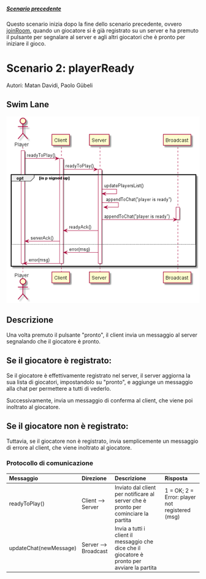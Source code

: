 ##### [Scenario precedente](../joinRoom/joinRoomDoc.md)

Questo scenario inizia dopo la fine dello scenario precedente, ovvero [joinRoom](../joinRoom/joinRoomDoc.md), quando un giocatore si è già registrato su un server e ha premuto il pulsante per segnalare al server e agli altri giocatori che è pronto per iniziare il gioco.

# Scenario 2: playerReady

Autori: Matan Davidi, Paolo Gübeli

## Swim Lane

![PlayerReady swim lane diagram](playerReady.png)

## Descrizione

Una volta premuto il pulsante "pronto", il client invia un messaggio al server segnalando che il giocatore è pronto. 

## Se il giocatore è registrato:
Se il giocatore è effettivamente registrato nel server, il server aggiorna la sua lista di giocatori, impostandolo su "pronto", e aggiunge un messaggio alla chat per permettere a tutti di vederlo. 

Successivamente, invia un messaggio di conferma al client, che viene poi inoltrato al giocatore.

## Se il giocatore non è registrato:
Tuttavia, se il giocatore non è registrato, invia semplicemente un messaggio di errore al client, che viene inoltrato al giocatore.

### Protocollo di comunicazione

| Messaggio              | Direzione         | Descrizione                                                                        | Risposta                                           |
| :-------------         | :---------------- | :--------------------------------------------------------------------------------- | :---------------------------------------------- |
| readyToPlay()          | Client --> Server | Inviato dal client per notificare al server che è pronto per cominciare la partita | 1 = OK; 2 = Error: player not registered (msg) |
| updateChat(newMessage) | Server --> Broadcast | Invia a tutti i client il messaggio che dice che il giocatore è pronto per avviare la partita |
